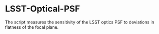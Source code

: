 # LSST-Optical-PSF
 The script measures the sensitivity of the LSST optics PSF to deviations in flatness of the focal plane.
